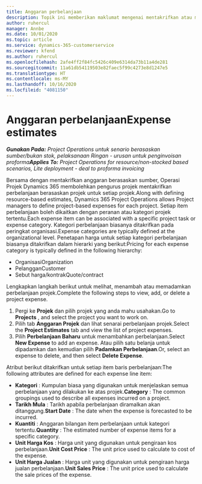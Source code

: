 ```yaml
---
title: Anggaran perbelanjaan
description: Topik ini memberikan maklumat mengenai mentakrifkan atau menganggarkan perbelanjaan berasaskan projek.
author: ruhercul
manager: Annbe
ms.date: 10/01/2020
ms.topic: article
ms.service: dynamics-365-customerservice
ms.reviewer: kfend
ms.author: ruhercul
ms.openlocfilehash: 2afe4ff2f84fc5426c409e6314da73b11a4de281
ms.sourcegitcommit: 11a61db54119503e82faec5f99c4273e8d1247e5
ms.translationtype: HT
ms.contentlocale: ms-MY
ms.lasthandoff: 10/16/2020
ms.locfileid: "4081150"
---
```

# <a name="expense-estimates"></a><span data-ttu-id="e79f0-103">Anggaran perbelanjaan</span><span class="sxs-lookup"><span data-stu-id="e79f0-103">Expense estimates</span></span>
<span data-ttu-id="e79f0-104">_**Gunakan Pada:** Project Operations untuk senario berasaskan sumber/bukan stok, pelaksanaan Ringan - urusan untuk penginvoisan proforma_</span><span class="sxs-lookup"><span data-stu-id="e79f0-104">_**Applies To:** Project Operations for resource/non-stocked based scenarios, Lite deployment - deal to proforma invoicing_</span></span>

<span data-ttu-id="e79f0-105">Bersama dengan mentakrifkan anggaran berasaskan sumber, Operasi Projek Dynamics 365 membolehkan pengurus projek mentakrifkan perbelanjaan berasaskan projek untuk setiap projek.</span><span class="sxs-lookup"><span data-stu-id="e79f0-105">Along with defining resource-based estimates, Dynamics 365 Project Operations allows Project managers to define project-based expenses for each project.</span></span> <span data-ttu-id="e79f0-106">Setiap item perbelanjaan boleh dikaitkan dengan peranan atau kategori projek tertentu.</span><span class="sxs-lookup"><span data-stu-id="e79f0-106">Each expense item can be associated with a specific project task or expense category.</span></span> <span data-ttu-id="e79f0-107">Kategori perbelanjaan biasanya ditakrifkan pada peringkat organisasi.</span><span class="sxs-lookup"><span data-stu-id="e79f0-107">Expense categories are typically defined at the organizational level.</span></span> <span data-ttu-id="e79f0-108">Penetapan harga untuk setiap kategori perbelanjaan biasanya ditakrifkan dalam hierarki yang berikut:</span><span class="sxs-lookup"><span data-stu-id="e79f0-108">Pricing for each expense category is typically defined in the following hierarchy:</span></span>

- <span data-ttu-id="e79f0-109">Organisasi</span><span class="sxs-lookup"><span data-stu-id="e79f0-109">Organization</span></span>
- <span data-ttu-id="e79f0-110">Pelanggan</span><span class="sxs-lookup"><span data-stu-id="e79f0-110">Customer</span></span>
- <span data-ttu-id="e79f0-111">Sebut harga/kontrak</span><span class="sxs-lookup"><span data-stu-id="e79f0-111">Quote/contract</span></span>

<span data-ttu-id="e79f0-112">Lengkapkan langkah berikut untuk melihat, menambah atau memadamkan perbelanjaan projek.</span><span class="sxs-lookup"><span data-stu-id="e79f0-112">Complete the following steps to view, add, or delete a project expense.</span></span>

1. <span data-ttu-id="e79f0-113">Pergi ke **Projek** dan pilih projek yang anda mahu usahakan.</span><span class="sxs-lookup"><span data-stu-id="e79f0-113">Go to **Projects** , and select the project you want to work on.</span></span>
2. <span data-ttu-id="e79f0-114">Pilih tab **Anggaran Projek** dan lihat senarai perbelanjaan projek.</span><span class="sxs-lookup"><span data-stu-id="e79f0-114">Select the **Project Estimates** tab and view the list of project expenses.</span></span>
3. <span data-ttu-id="e79f0-115">Pilih **Perbelanjaan Baharu** untuk menambahkan perbelanjaan.</span><span class="sxs-lookup"><span data-stu-id="e79f0-115">Select **New Expense** to add an expense.</span></span> <span data-ttu-id="e79f0-116">Atau pilih satu belanja untuk dipadamkan dan kemudian pilih **Padamkan Perbelanjaan**.</span><span class="sxs-lookup"><span data-stu-id="e79f0-116">Or, select an expense to delete, and then select **Delete Expense**.</span></span>

<span data-ttu-id="e79f0-117">Atribut berikut ditakrifkan untuk setiap item baris perbelanjaan:</span><span class="sxs-lookup"><span data-stu-id="e79f0-117">The following attributes are defined for each expense line item:</span></span>

- <span data-ttu-id="e79f0-118">**Kategori** : Kumpulan biasa yang digunakan untuk menjelaskan semua perbelanjaan yang dilakukan ke atas projek.</span><span class="sxs-lookup"><span data-stu-id="e79f0-118">**Category** : The common groupings used to describe all expenses incurred on a project.</span></span>
- <span data-ttu-id="e79f0-119">**Tarikh Mula** : Tarikh apabila perbelanjaan diramalkan akan ditanggung.</span><span class="sxs-lookup"><span data-stu-id="e79f0-119">**Start Date** : The date when the expense is forecasted to be incurred.</span></span>
- <span data-ttu-id="e79f0-120">**Kuantiti** : Anggaran bilangan item perbelanjaan untuk kategori tertentu.</span><span class="sxs-lookup"><span data-stu-id="e79f0-120">**Quantity** : The estimated number of expense items for a specific category.</span></span>
- <span data-ttu-id="e79f0-121">**Unit Harga Kos** : Harga unit yang digunakan untuk pengiraan kos perbelanjaan.</span><span class="sxs-lookup"><span data-stu-id="e79f0-121">**Unit Cost Price** : The unit price used to calculate to cost of the expense.</span></span>
- <span data-ttu-id="e79f0-122">**Unit Harga Jualan** : Harga unit yang digunakan untuk pengiraan harga jualan perbelanjaan.</span><span class="sxs-lookup"><span data-stu-id="e79f0-122">**Unit Sales Price** : The unit price used to calculate the sale prices of the expense.</span></span>

